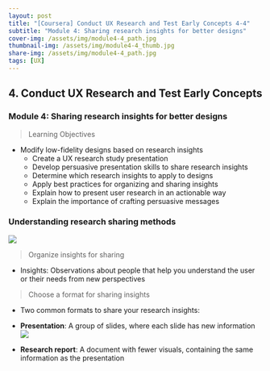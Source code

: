 ```yaml
---
layout: post
title: "[Coursera] Conduct UX Research and Test Early Concepts 4-4"
subtitle: "Module 4: Sharing research insights for better designs"
cover-img: /assets/img/module4-4_path.jpg
thumbnail-img: /assets/img/module4-4_thumb.jpg
share-img: /assets/img/module4-4_path.jpg
tags: [UX]
--- 
```


## 4. Conduct UX Research and Test Early Concepts
### Module 4: Sharing research insights for better designs

> Learning Objectives
	
  - Modify low-fidelity designs based on research insights
	- Create a UX research study presentation
	- Develop persuasive presentation skills to share research insights
	- Determine which research insights to apply to designs
	- Apply best practices for organizing and sharing insights
	- Explain how to present user research in an actionable way
	- Explain the importance of crafting persuasive messages

### Understanding research sharing methods

![](https://velog.velcdn.com/images/erica990604/post/c9e72c2a-b152-4366-b5f5-382da0a3ee98/image.png)
>  Organize insights for sharing

- Insights: Observations about people that help you understand the user or their needs from new perspectives 

> Choose a format for sharing insights

- Two common formats to share your research insights:
- **Presentation**: A group of slides, where each slide has new information
![](https://velog.velcdn.com/images/erica990604/post/90b1e86e-ab76-4bd1-a335-84c37b13aeaf/image.png)

- **Research report**: A document with fewer visuals, containing the same information as the presentation